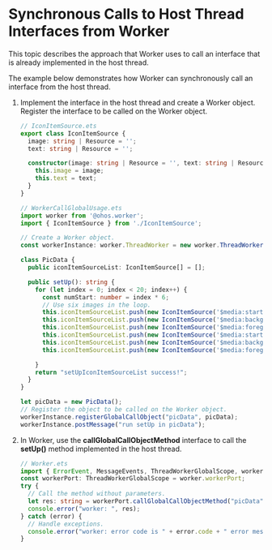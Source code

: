 # Synchronous Calls to Host Thread Interfaces from Worker

This topic describes the approach that Worker uses to call an interface that is already implemented in the host thread.

The example below demonstrates how Worker can synchronously call an interface from the host thread.

1. Implement the interface in the host thread and create a Worker object. Register the interface to be called on the Worker object.

   ```ts
   // IconItemSource.ets
   export class IconItemSource {
     image: string | Resource = '';
     text: string | Resource = '';
   
     constructor(image: string | Resource = '', text: string | Resource = '') {
       this.image = image;
       this.text = text;
     }
   }
   ```

   ```ts
   // WorkerCallGlobalUsage.ets
   import worker from '@ohos.worker';
   import { IconItemSource } from './IconItemSource';
   
   // Create a Worker object.
   const workerInstance: worker.ThreadWorker = new worker.ThreadWorker("entry/ets/pages/workers/Worker.ts");
   
   class PicData {
     public iconItemSourceList: IconItemSource[] = [];
   
     public setUp(): string {
       for (let index = 0; index < 20; index++) {
         const numStart: number = index * 6;
         // Use six images in the loop.
         this.iconItemSourceList.push(new IconItemSource('$media:startIcon', `item${numStart + 1}`));
         this.iconItemSourceList.push(new IconItemSource('$media:background', `item${numStart + 2}`));
         this.iconItemSourceList.push(new IconItemSource('$media:foreground', `item${numStart + 3}`));
         this.iconItemSourceList.push(new IconItemSource('$media:startIcon', `item${numStart + 4}`));
         this.iconItemSourceList.push(new IconItemSource('$media:background', `item${numStart + 5}`));
         this.iconItemSourceList.push(new IconItemSource('$media:foreground', `item${numStart + 6}`));
   
       }
       return "setUpIconItemSourceList success!";
     }
   }
   
   let picData = new PicData();
   // Register the object to be called on the Worker object.
   workerInstance.registerGlobalCallObject("picData", picData);
   workerInstance.postMessage("run setUp in picData");
   ```

2. In Worker, use the **callGlobalCallObjectMethod** interface to call the **setUp()** method implemented in the host thread.

   ```ts
   // Worker.ets
   import { ErrorEvent, MessageEvents, ThreadWorkerGlobalScope, worker } from '@kit.ArkTS';
   const workerPort: ThreadWorkerGlobalScope = worker.workerPort;
   try {
     // Call the method without parameters.
     let res: string = workerPort.callGlobalCallObjectMethod("picData", "setUp", 0) as string;
     console.error("worker: ", res);
   } catch (error) {
     // Handle exceptions.
     console.error("worker: error code is " + error.code + " error message is " + error.message);
   }
   ```
